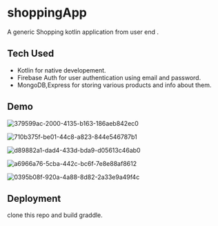 
#  shoppingApp

A generic Shopping  kotlin application from user end .


## Tech Used

- Kotlin for native developement.
- Firebase Auth for user authentication using email and password.
- MongoDB,Express for storing various products and info about them.



## Demo

![379599ac-2000-4135-b163-186aeb842ec0](https://user-images.githubusercontent.com/97080887/221608606-6e80c999-c6c1-4f3e-97e4-cac7e5085a81.jpg)

![710b375f-be01-44c8-a823-844e546787b1](https://user-images.githubusercontent.com/97080887/221608818-052cbfac-74c2-4596-b2e8-ffb05f437949.jpg)


![d89882a1-dad4-433d-bda9-d05613c46ab0](https://user-images.githubusercontent.com/97080887/221608936-6b1ad693-33da-4c6e-88d1-4c7088a7358f.jpg)


![a6966a76-5cba-442c-bc6f-7e8e88af8612](https://user-images.githubusercontent.com/97080887/221609068-5cd335b9-2972-4c74-ad64-25ef1cf6ee0a.jpg)

![0395b08f-920a-4a88-8d82-2a33e9a49f4c](https://user-images.githubusercontent.com/97080887/221609122-4f97274a-7fb3-4378-8f1b-12d946854fce.jpg)

## Deployment

clone this repo and build graddle.
